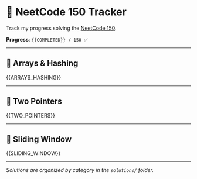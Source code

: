 # 🧠 NeetCode 150 Tracker

Track my progress solving the [NeetCode 150](https://neetcode.io/practice).

**Progress**: `{{COMPLETED}} / 150 ✅`

---

## 📂 Arrays & Hashing

{{ARRAYS_HASHING}}

---

## 📂 Two Pointers

{{TWO_POINTERS}}

---

## 📂 Sliding Window

{{SLIDING_WINDOW}}

---

_Solutions are organized by category in the `solutions/` folder._

